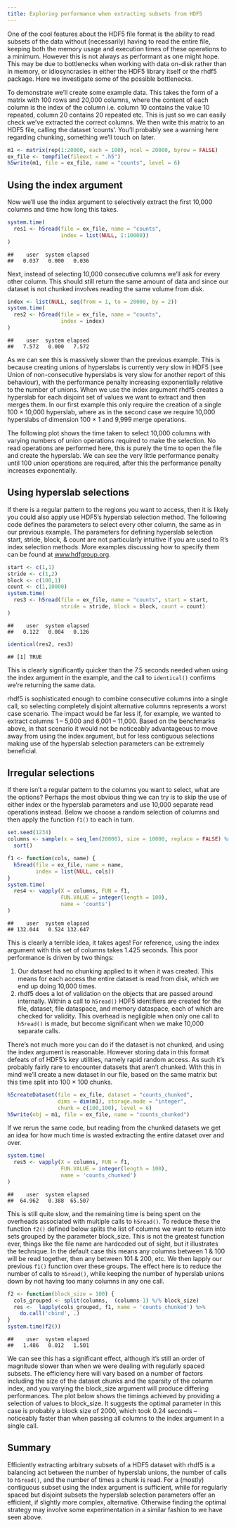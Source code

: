 ```yaml
---
title: Exploring performance when extracting subsets from HDF5
---
```


One of the cool features about the HDF5 file format is the ability to read subsets of the data without (necessarily) having to read the entire file, keeping both the memory usage and execution times of these operations to a minimum. However this is not always as performant as one might hope. This may be due to bottlenecks when working with data on-disk rather than in memory, or idiosyncrasies in either the HDF5 library itself or the rhdf5 package. Here we investigate some of the possible bottlenecks.


To demonstrate we’ll create some example data. This takes the form of a matrix with 100 rows and 20,000 columns, where the content of each column is the index of the column i.e. column 10 contains the value 10 repeated, column 20 contains 20 repeated etc. This is just so we can easily check we’ve extracted the correct columns. We then write this matrix to an HDF5 file, calling the dataset ‘counts’. You’ll probably see a warning here regarding chunking, something we’ll touch on later.

```r
m1 <- matrix(rep(1:20000, each = 100), ncol = 20000, byrow = FALSE)
ex_file <- tempfile(fileext = ".h5")
h5write(m1, file = ex_file, name = "counts", level = 6)
```

## Using the index argument

Now we’ll use the index argument to selectively extract the first 10,000 columns and time how long this takes.

```r
system.time(
  res1 <- h5read(file = ex_file, name = "counts", 
                 index = list(NULL, 1:10000))
)
```

```
##    user  system elapsed 
##   0.037   0.000   0.036
```

Next, instead of selecting 10,000 consecutive columns we’ll ask for every other column. This should still return the same amount of data and since our dataset is not chunked involves reading the same volume from disk.

```r
index <- list(NULL, seq(from = 1, to = 20000, by = 2))
system.time(
  res2 <- h5read(file = ex_file, name = "counts", 
                 index = index)
)
```

```
##    user  system elapsed 
##   7.572   0.000   7.572
```

As we can see this is massively slower than the previous example. This is because creating unions of hyperslabs is currently very slow in HDF5 (see Union of non-consecutive hyperslabs is very slow for another report of this behaviour), with the performance penalty increasing exponentially relative to the number of unions. When we use the index argument rhdf5 creates a hyperslab for each disjoint set of values we want to extract and then merges them. In our first example this only require the creation of a single 100 × 10,000 hyperslab, where as in the second case we require 10,000 hyperslabs of dimension 100 × 1 and 9,999 merge operations.

The following plot shows the time taken to select 10,000 columns with varying numbers of union operations required to make the selection. No read operations are performed here, this is purely the time to open the file and create the hyperslab. We can see the very little performance penalty until 100 union operations are required, after this the performance penalty increases exponentially.

## Using hyperslab selections

If there is a regular pattern to the regions you want to access, then it is likely you could also apply use HDF5’s hyperslab selection method. The following code defines the parameters to select every other column, the same as in our previous example. The parameters for defining hyperslab selection start, stride, block, & count are not particularly intuitive if you are used to R’s index selection methods. More examples discussing how to specify them can be found at www.hdfgroup.org.

```r
start <- c(1,1)
stride <- c(1,2)
block <- c(100,1)
count <- c(1,10000)
system.time(
  res3 <- h5read(file = ex_file, name = "counts", start = start,
                 stride = stride, block = block, count = count)
)
```

```
##    user  system elapsed 
##   0.122   0.004   0.126
```

```r
identical(res2, res3)
```

```
## [1] TRUE
```

This is clearly significantly quicker than the 7.5 seconds needed when using the index argument in the example, and the call to `identical()` confirms we’re returning the same data.

rhdf5 is sophisticated enough to combine consecutive columns into a single call, so selecting completely disjoint alternative columns represents a worst case scenario. The impact would be far less if, for example, we wanted to extract columns 1 – 5,000 and 6,001 – 11,000. Based on the benchmarks above, in that scenario it would not be noticeably advantageous to move away from using the index argument, but for less contiguous selections making use of the hyperslab selection parameters can be extremely beneficial.

## Irregular selections

If there isn’t a regular pattern to the columns you want to select, what are the options? Perhaps the most obvious thing we can try is to skip the use of either index or the hyperslab parameters and use 10,000 separate read operations instead. Below we choose a random selection of columns and then apply the function `f1()` to each in turn.

```r
set.seed(1234)
columns <- sample(x = seq_len(20000), size = 10000, replace = FALSE) %>%
  sort()

f1 <- function(cols, name) { 
  h5read(file = ex_file, name = name, 
         index = list(NULL, cols))
}
system.time(
  res4 <- vapply(X = columns, FUN = f1, 
                 FUN.VALUE = integer(length = 100), 
                 name = 'counts')
)
```

```
##    user  system elapsed 
## 132.044   0.524 132.647
``` 

This is clearly a terrible idea, it takes ages! For reference, using the index argument with this set of columns takes 1.425 seconds. This poor performance is driven by two things:

1. Our dataset had no chunking applied to it when it was created. This means for each access the entire dataset is read from disk, which we end up doing 10,000 times.
2. rhdf5 does a lot of validation on the objects that are passed around internally. Within a call to `h5read()` HDF5 identifiers are created for the file, dataset, file dataspace, and memory dataspace, each of which are checked for validity. This overhead is negligible when only one call to `h5read()` is made, but become significant when we make 10,000 separate calls.

There’s not much more you can do if the dataset is not chunked, and using the index argument is reasonable. However storing data in this format defeats of of HDF5’s key utilities, namely rapid random access. As such it’s probably fairly rare to encounter datasets that aren’t chunked. With this in mind we’ll create a new dataset in our file, based on the same matrix but this time split into 100 × 100 chunks.

```r
h5createDataset(file = ex_file, dataset = "counts_chunked", 
                dims = dim(m1), storage.mode = "integer", 
                chunk = c(100,100), level = 6)
h5write(obj = m1, file = ex_file, name = "counts_chunked")
```

If we rerun the same code, but reading from the chunked datasets we get an idea for how much time is wasted extracting the entire dataset over and over.

```r
system.time(
  res5 <- vapply(X = columns, FUN = f1, 
                 FUN.VALUE = integer(length = 100), 
                 name = 'counts_chunked')
)
```

```
##    user  system elapsed 
##  64.962   0.388  65.507
```

This is still quite slow, and the remaining time is being spent on the overheads associated with multiple calls to `h5read()`. To reduce these the function `f2()` defined below splits the list of columns we want to return into sets grouped by the parameter block_size. This is not the greatest function ever, things like the file name are hardcoded out of sight, but it illustrates the technique. In the default case this means any columns between 1 & 100 will be read together, then any between 101 & 200, etc. We then lapply our previous `f1()` function over these groups. The effect here is to reduce the number of calls to `h5read()`, while keeping the number of hyperslab unions down by not having too many columns in any one call.

```r
f2 <- function(block_size = 100) {
  cols_grouped <- split(columns,  (columns-1) %/% block_size)
  res <-  lapply(cols_grouped, f1, name = 'counts_chunked') %>%
    do.call('cbind', .)
}
system.time(f2())
```

```
##    user  system elapsed 
##   1.486   0.012   1.501
```

We can see this has a significant effect, although it’s still an order of magnitude slower than when we were dealing with regularly spaced subsets. The efficiency here will vary based on a number of factors including the size of the dataset chunks and the sparsity of the column index, and you varying the block_size argument will produce differing performances. The plot below shows the timings achieved by providing a selection of values to block_size. It suggests the optimal parameter in this case is probably a block size of 2000, which took 0.24 seconds – noticeably faster than when passing all columns to the index argument in a single call.

## Summary

Efficiently extracting arbitrary subsets of a HDF5 dataset with rhdf5 is a balancing act between the number of hyperslab unions, the number of calls to `h5read()`, and the number of times a chunk is read. For a (mostly) contiguous subset using the index argument is sufficient, while for regularly spaced but disjoint subsets the hyperslab selection parameters offer an efficient, if slightly more complex, alternative. Otherwise finding the optimal strategy may involve some experimentation in a similar fashion to we have seen above.


